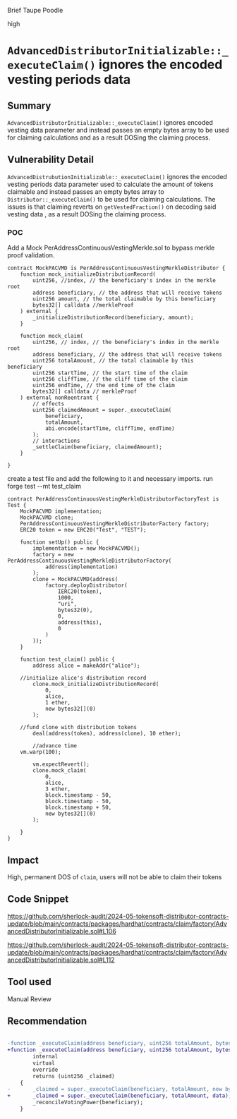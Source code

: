 Brief Taupe Poodle

high

# `AdvancedDistributorInitializable::_executeClaim()` ignores the encoded vesting periods data

## Summary

`AdvancedDistributorInitializable::_executeClaim()` ignores encoded vesting data parameter and instead passes an empty bytes array to be used for claiming calculations and as a result DOSing the claiming process.

## Vulnerability Detail

`AdvancedDistrubutionInitializable::_executeClaim()` ignores the encoded vesting periods data parameter used to calculate the amount of tokens claimable and instead passes an empty bytes array to `Distributor::_executeClaim()` to be used for claiming calculations.
The issues is that claiming reverts on `getVestedFraction()` on decoding said vesting data , as a result DOSing the claiming process.

### POC
Add a Mock PerAddressContinuousVestingMerkle.sol to bypass merkle proof validation.

```solidity
contract MockPACVMD is PerAddressContinuousVestingMerkleDistributor {
	function mock_initializeDistributionRecord(
		uint256, //index, // the beneficiary's index in the merkle root
		address beneficiary, // the address that will receive tokens
		uint256 amount, // the total claimable by this beneficiary
		bytes32[] calldata //merkleProof
	) external {
		_initializeDistributionRecord(beneficiary, amount);
	}

	function mock_claim(
		uint256, // index, // the beneficiary's index in the merkle root
		address beneficiary, // the address that will receive tokens
		uint256 totalAmount, // the total claimable by this beneficiary
		uint256 startTime, // the start time of the claim
		uint256 cliffTime, // the cliff time of the claim
		uint256 endTime, // the end time of the claim
		bytes32[] calldata // merkleProof
	) external nonReentrant {
		// effects
		uint256 claimedAmount = super._executeClaim(
			beneficiary,
			totalAmount,
			abi.encode(startTime, cliffTime, endTime)
		);
		// interactions
		_settleClaim(beneficiary, claimedAmount);
	}

}
```
create a test file and add the following to it and necessary imports. run forge test --mt test_claim

```solidity
contract PerAddressContinuousVestingMerkleDistributorFactoryTest is Test {
	MockPACVMD implementation;
	MockPACVMD clone;
	PerAddressContinuousVestingMerkleDistributorFactory factory;
	ERC20 token = new ERC20("Test", "TEST");

	function setUp() public {
		implementation = new MockPACVMD();
		factory = new PerAddressContinuousVestingMerkleDistributorFactory(
			address(implementation)
		);
		clone = MockPACVMD(address(
			factory.deployDistributor(
				IERC20(token),
				1000,
				"uri",
				bytes32(0),
				0,
				address(this),
				0
			)
		));
	}

	function test_claim() public {
		address alice = makeAddr("alice");

    //initialize alice's distribution record
		clone.mock_initializeDistributionRecord(
			0,
			alice,
			1 ether,
			new bytes32[](0)
		);

    //fund clone with distribution tokens
		deal(address(token), address(clone), 10 ether);

		//advance time
    vm.warp(100);

		vm.expectRevert();
		clone.mock_claim(
			0,
			alice,
			3 ether,
			block.timestamp - 50,
			block.timestamp - 50,
			block.timestamp + 50,
			new bytes32[](0)
		);
		
	}
}
```

## Impact

High, permanent DOS of `claim`, users will not be able to claim their tokens

## Code Snippet

https://github.com/sherlock-audit/2024-05-tokensoft-distributor-contracts-update/blob/main/contracts/packages/hardhat/contracts/claim/factory/AdvancedDistributorInitializable.sol#L106

https://github.com/sherlock-audit/2024-05-tokensoft-distributor-contracts-update/blob/main/contracts/packages/hardhat/contracts/claim/factory/AdvancedDistributorInitializable.sol#L112

## Tool used

Manual Review

## Recommendation

```diff

-function _executeClaim(address beneficiary, uint256 totalAmount, bytes memory)
+function _executeClaim(address beneficiary, uint256 totalAmount, bytes memory data)
        internal
        virtual
        override
        returns (uint256 _claimed)
    {
-       _claimed = super._executeClaim(beneficiary, totalAmount, new bytes(0));
+       _claimed = super._executeClaim(beneficiary, totalAmount, data);
        _reconcileVotingPower(beneficiary);
    }
```

